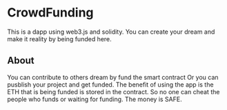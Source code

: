 # CrowdFunding

This is a dapp using web3.js and solidity. You can create your dream and make it reality by being funded here.

## About

You can contribute to others dream by fund the smart contract Or you can pusblish your project and get funded. The benefit of using the app is the ETH that is being funded is stored in the contract. So no one can cheat the people who funds or waiting for funding. The money is SAFE.
